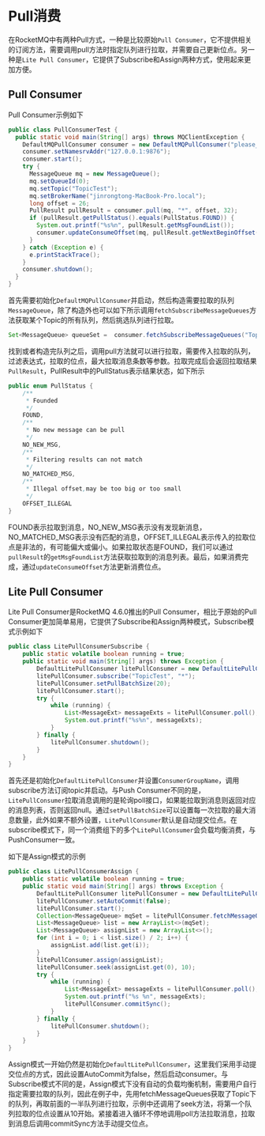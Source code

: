 # Pull消费

在RocketMQ中有两种Pull方式，一种是比较原始`Pull Consumer`，它不提供相关的订阅方法，需要调用pull方法时指定队列进行拉取，并需要自己更新位点。另一种是`Lite Pull Consumer`，它提供了Subscribe和Assign两种方式，使用起来更加方便。

## Pull Consumer

Pull Consumer示例如下

```java
public class PullConsumerTest {
  public static void main(String[] args) throws MQClientException {
    DefaultMQPullConsumer consumer = new DefaultMQPullConsumer("please_rename_unique_group_name_5");
    consumer.setNamesrvAddr("127.0.0.1:9876");
    consumer.start();
    try {
      MessageQueue mq = new MessageQueue();
      mq.setQueueId(0);
      mq.setTopic("TopicTest");
      mq.setBrokerName("jinrongtong-MacBook-Pro.local");
      long offset = 26;
      PullResult pullResult = consumer.pull(mq, "*", offset, 32);
      if (pullResult.getPullStatus().equals(PullStatus.FOUND)) {
        System.out.printf("%s%n", pullResult.getMsgFoundList());
        consumer.updateConsumeOffset(mq, pullResult.getNextBeginOffset());
      }
    } catch (Exception e) {
      e.printStackTrace();
    }
    consumer.shutdown();
  }
}
```

首先需要初始化`DefaultMQPullConsumer`并启动，然后构造需要拉取的队列`MessageQueue`，除了构造外也可以如下所示调用`fetchSubscribeMessageQueues`方法获取某个Topic的所有队列，然后挑选队列进行拉取。

```java
Set<MessageQueue> queueSet =  consumer.fetchSubscribeMessageQueues("TopicTest");
```

找到或者构造完队列之后，调用pull方法就可以进行拉取，需要传入拉取的队列，过滤表达式，拉取的位点，最大拉取消息条数等参数。拉取完成后会返回拉取结果`PullResult`，PullResult中的PullStatus表示结果状态，如下所示

```java
public enum PullStatus {
    /**
     * Founded
     */
    FOUND,
    /**
     * No new message can be pull
     */
    NO_NEW_MSG,
    /**
     * Filtering results can not match
     */
    NO_MATCHED_MSG,
    /**
     * Illegal offset,may be too big or too small
     */
    OFFSET_ILLEGAL
}
```

FOUND表示拉取到消息，NO_NEW_MSG表示没有发现新消息，NO_MATCHED_MSG表示没有匹配的消息，OFFSET_ILLEGAL表示传入的拉取位点是非法的，有可能偏大或偏小。如果拉取状态是FOUND，我们可以通过`pullResult`的`getMsgFoundList`方法获取拉取到的消息列表。最后，如果消费完成，通过`updateConsumeOffset`方法更新消费位点。

## Lite Pull Consumer

Lite Pull Consumer是RocketMQ 4.6.0推出的Pull Consumer，相比于原始的Pull Consumer更加简单易用，它提供了Subscribe和Assign两种模式，Subscribe模式示例如下

```java
public class LitePullConsumerSubscribe {
    public static volatile boolean running = true;
    public static void main(String[] args) throws Exception {
        DefaultLitePullConsumer litePullConsumer = new DefaultLitePullConsumer("lite_pull_consumer_test");
        litePullConsumer.subscribe("TopicTest", "*");
        litePullConsumer.setPullBatchSize(20);
        litePullConsumer.start();
        try {
            while (running) {
                List<MessageExt> messageExts = litePullConsumer.poll();
                System.out.printf("%s%n", messageExts);
            }
        } finally {
            litePullConsumer.shutdown();
        }
    }
}
```

首先还是初始化`DefaultLitePullConsumer`并设置`ConsumerGroupName`，调用subscribe方法订阅topic并启动。与Push Consumer不同的是，`LitePullConsumer`拉取消息调用的是轮询poll接口，如果能拉取到消息则返回对应的消息列表，否则返回null。通过`setPullBatchSize`可以设置每一次拉取的最大消息数量，此外如果不额外设置，`LitePullConsumer`默认是自动提交位点。在subscribe模式下，同一个消费组下的多个`LitePullConsumer`会负载均衡消费，与PushConsumer一致。

如下是Assign模式的示例
```java
public class LitePullConsumerAssign {
    public static volatile boolean running = true;
    public static void main(String[] args) throws Exception {
        DefaultLitePullConsumer litePullConsumer = new DefaultLitePullConsumer("please_rename_unique_group_name");
        litePullConsumer.setAutoCommit(false);
        litePullConsumer.start();
        Collection<MessageQueue> mqSet = litePullConsumer.fetchMessageQueues("TopicTest");
        List<MessageQueue> list = new ArrayList<>(mqSet);
        List<MessageQueue> assignList = new ArrayList<>();
        for (int i = 0; i < list.size() / 2; i++) {
            assignList.add(list.get(i));
        }
        litePullConsumer.assign(assignList);
        litePullConsumer.seek(assignList.get(0), 10);
        try {
            while (running) {
                List<MessageExt> messageExts = litePullConsumer.poll();
                System.out.printf("%s %n", messageExts);
                litePullConsumer.commitSync();
            }
        } finally {
            litePullConsumer.shutdown();
        }
    }
}
```

Assign模式一开始仍然是初始化`DefaultLitePullConsumer`，这里我们采用手动提交位点的方式，因此设置AutoCommit为false，然后启动consumer。与Subscribe模式不同的是，Assign模式下没有自动的负载均衡机制，需要用户自行指定需要拉取的队列，因此在例子中，先用fetchMessageQueues获取了Topic下的队列，再取前面的一半队列进行拉取，示例中还调用了seek方法，将第一个队列拉取的位点设置从10开始。紧接着进入循环不停地调用poll方法拉取消息，拉取到消息后调用commitSync方法手动提交位点。